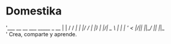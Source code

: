 # Domestika

'___  __  __ ___ _____ _  __
|   \|  \/  / __|_   _| |/ /
| |) | |\/| \__ \ | | | ' <
|___/|_|  |_|___/ |_| |_|\_\
'
Crea, comparte y aprende.
